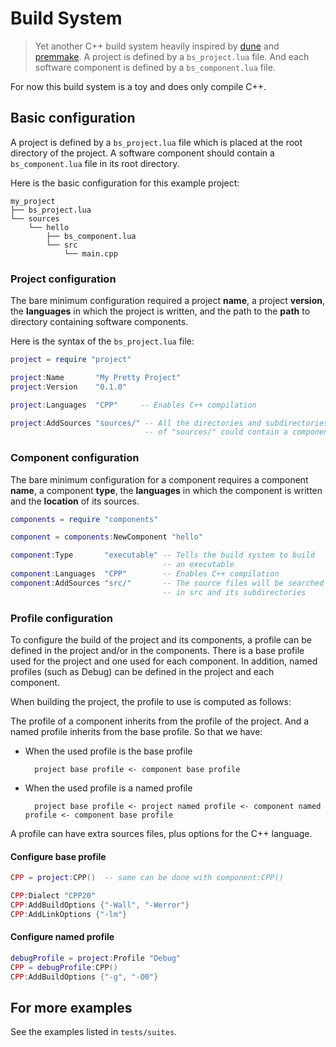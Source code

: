 # Build System
> Yet another C++ build system heavily inspired by
> [dune](https://dune.build/) and
> [premmake](https://premake.github.io/). A project is defined by a
> `bs_project.lua` file. And each software component is defined by a
> `bs_component.lua` file.

For now this build system is a toy and does only compile C++.

## Basic configuration
A project is defined by a `bs_project.lua` file which is placed at the
root directory of the project. A software component should contain a
`bs_component.lua` file in its root directory.

Here is the basic configuration for this example project:

```
my_project
├── bs_project.lua
└── sources
    └── hello
        ├── bs_component.lua
        └── src
            └── main.cpp
```

### Project configuration

The bare minimum configuration required a project **name**, a project
**version**, the **languages** in which the project is written, and
the path to the **path** to directory containing software components.

Here is the syntax of the `bs_project.lua` file:
```lua
project = require "project"

project:Name       "My Pretty Project"
project:Version    "0.1.0"

project:Languages  "CPP"     -- Enables C++ compilation

project:AddSources "sources/" -- All the directories and subdirectories
                              -- of "sources/" could contain a component
```

### Component configuration

The bare minimum configuration for a component requires a component
**name**, a component **type**, the **languages** in which the
component is written and the **location** of its sources.

```lua
components = require "components"

component = components:NewComponent "hello"

component:Type       "executable" -- Tells the build system to build 
                                  -- an executable
component:Languages  "CPP"        -- Enables C++ compilation
component:AddSources "src/"       -- The source files will be searched 
                                  -- in src and its subdirectories
```

### Profile configuration

To configure the build of the project and its components, a profile
can be defined in the project and/or in the components. There is a
base profile used for the project and one used for each component. In
addition, named profiles (such as Debug) can be defined in the project
and each component.

When building the project, the profile to use is computed as follows:

The profile of a component inherits from the profile of the
project. And a named profile inherits from the base profile. So that
we have:

- When the used profile is the base profile

        project base profile <- component base profile

- When the used profile is a named profile

        project base profile <- project named profile <- component named profile <- component base profile
        
A profile can have extra sources files, plus options for the C++
language.

#### Configure base profile

```lua
CPP = project:CPP()  -- same can be done with component:CPP()

CPP:Dialect "CPP20"
CPP:AddBuildOptions {"-Wall", "-Werror"}
CPP:AddLinkOptions {"-lm"}
```

#### Configure named profile

```lua
debugProfile = project:Profile "Debug"
CPP = debugProfile:CPP()
CPP:AddBuildOptions {"-g", "-O0"}
```

## For more examples

See the examples listed in `tests/suites`.
